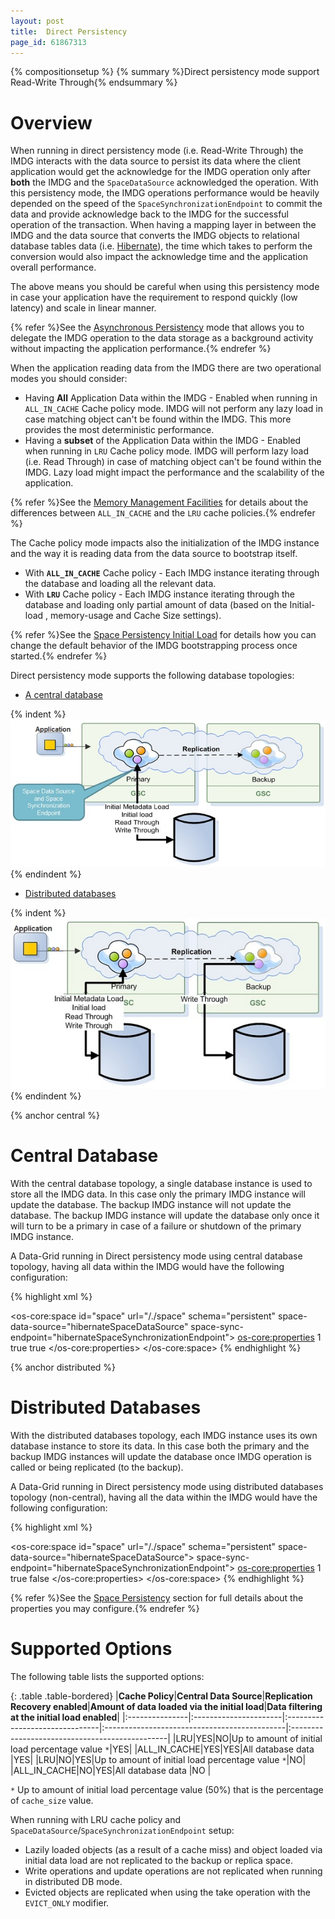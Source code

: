 ```yaml
---
layout: post
title:  Direct Persistency
page_id: 61867313
---
```


{% compositionsetup %}
{% summary %}Direct persistency mode support Read-Write Through{% endsummary %}

# Overview

When running in direct persistency mode (i.e. Read-Write Through) the IMDG interacts with the data source to persist its data where the client application would get the acknowledge for the IMDG operation only after **both** the IMDG and the `SpaceDataSource` acknowledged the operation. With this persistency mode, the IMDG operations performance would be heavily depended on the speed of the `SpaceSynchronizationEndpoint` to commit the data and provide acknowledge back to the IMDG for the successful operation of the transaction. When having a mapping layer in between the IMDG and the data source that converts the IMDG objects to relational database tables data (i.e. [Hibernate](http://www.hibernate.org)), the time which takes to perform the conversion would also impact the acknowledge time and the application overall performance.

The above means you should be careful when using this persistency mode in case your application have the requirement to respond quickly (low latency) and scale in linear manner.

{% refer %}See the [Asynchronous Persistency](/xap96/asynchronous-persistency-with-the-mirror.html) mode that allows you to delegate the IMDG operation to the data storage as a background activity without impacting the application performance.{% endrefer %}

When the application reading data from the IMDG there are two operational modes you should consider:

- Having **All** Application Data within the IMDG - Enabled when running in `ALL_IN_CACHE` Cache policy mode. IMDG will not perform any lazy load in case matching object can't be found within the IMDG. This more provides the most deterministic performance.
- Having a **subset** of the Application Data within the IMDG - Enabled when running in `LRU` Cache policy mode. IMDG will perform lazy load (i.e. Read Through) in case of matching object can't be found within the IMDG. Lazy load might impact the performance and the scalability of the application.

{% refer %}See the [Memory Management Facilities](/xap96/memory-management-facilities.html) for details about the differences between `ALL_IN_CACHE` and the `LRU` cache policies.{% endrefer %}

The Cache policy mode impacts also the initialization of the IMDG instance and the way it is reading data from the data source to bootstrap itself.

- With **`ALL_IN_CACHE`** Cache policy - Each IMDG instance iterating through the database and loading all the relevant data.
- With **`LRU`** Cache policy - Each IMDG instance iterating through the database and loading only partial amount of data (based on the Initial-load , memory-usage and Cache Size settings).

{% refer %}See the [Space Persistency Initial Load](/xap96/space-persistency-initial-load.html) for details how you can change the default behavior of the IMDG bootstrapping process once started.{% endrefer %}

Direct persistency mode supports the following database topologies:

- [A central database](#central)

{% indent %}
![data-grid-sync-persistNew.jpg](/attachment_files/data-grid-sync-persistNew.jpg)
{% endindent %}

- [Distributed databases](#distributed)

{% indent %}
![data-grid-sync-persist_non_central_dbNew.jpg](/attachment_files/data-grid-sync-persist_non_central_dbNew.jpg)
{% endindent %}

{% anchor central %}

# Central Database

With the central database topology, a single database instance is used to store all the IMDG data. In this case only the primary IMDG instance will update the database. The backup IMDG instance will not update the database. The backup IMDG instance will update the database only once it will turn to be a primary in case of a failure or shutdown of the primary IMDG instance.

A Data-Grid running in Direct persistency mode using central database topology, having all data within the IMDG would have the following configuration:

{% highlight xml %}
<bean id="hibernateSpaceDataSource" class="org.openspaces.persistency.hibernate.DefaultHibernateSpaceDataSource">
    <property name="sessionFactory" ref="sessionFactory"/>
</bean>
<bean id="hibernateSpaceSynchronizationEndpoint" class="org.openspaces.persistency.hibernate.DefaultHibernateSpaceSynchronizationEndpoint">
    <property name="sessionFactory" ref="sessionFactory"/>
</bean>

<os-core:space id="space" url="/./space" schema="persistent" space-data-source="hibernateSpaceDataSource"
         space-sync-endpoint="hibernateSpaceSynchronizationEndpoint">
    <os-core:properties>
        <props>
            <!-- Use ALL IN CACHE - No Read Performed from the database in lazy manner-->
            <prop key="space-config.engine.cache_policy">1</prop>
            <prop key="cluster-config.cache-loader.external-data-source">true</prop>
            <prop key="cluster-config.cache-loader.central-data-source">true</prop>
        </props>
    </os-core:properties>
</os-core:space>
{% endhighlight %}

{% anchor distributed %}

# Distributed Databases

With the distributed databases topology, each IMDG instance uses its own database instance to store its data. In this case both the primary and the backup IMDG instances will update the database once IMDG operation is called or being replicated (to the backup).

A Data-Grid running in Direct persistency mode using distributed databases topology (non-central), having all the data within the IMDG would have the following configuration:

{% highlight xml %}
<bean id="hibernateDataSource" class="org.openspaces.persistency.hibernate.DefaultHibernateSpaceDataSource">
    <property name="sessionFactory" ref="sessionFactory"/>
</bean>
<bean id="hibernateSpaceSynchronizationEndpoint" class="org.openspaces.persistency.hibernate.DefaultHibernateSpaceSynchronizationEndpoint">
    <property name="sessionFactory" ref="sessionFactory"/>
</bean>

<os-core:space id="space" url="/./space" schema="persistent" space-data-source="hibernateSpaceDataSource">
         space-sync-endpoint="hibernateSpaceSynchronizationEndpoint">
    <os-core:properties>
        <props>
            <!-- Use ALL IN CACHE - No Read Performed from the database in lazy manner-->
            <prop key="space-config.engine.cache_policy">1</prop>
            <prop key="cluster-config.cache-loader.external-data-source">true</prop>
            <prop key="cluster-config.cache-loader.central-data-source">false</prop>
        </props>
    </os-core:properties>
</os-core:space>
{% endhighlight %}

{% refer %}See the [Space Persistency](/xap96/space-persistency.html) section for full details about the properties you may configure.{% endrefer %}

# Supported Options

The following table lists the supported options:

{: .table .table-bordered}
|**Cache Policy**|**Central Data Source**|**Replication Recovery enabled**|**Amount of data loaded via the initial load**|**Data filtering at the initial load enabled**|
|:---------------|:----------------------|:-------------------------------|:---------------------------------------------|:-----------------------------------------------|
|LRU|YES|NO|Up to amount of initial load percentage value `*`|YES|
|ALL\_IN\_CACHE|YES|YES|All database data |YES|
|LRU|NO|YES|Up to amount of initial load percentage value `*`|NO|
|ALL\_IN\_CACHE|NO|YES|All database data |NO |

`*` Up to amount of initial load percentage value (50%) that is the percentage of `cache_size` value.

When running with LRU cache policy and `SpaceDataSource`/`SpaceSynchronizationEndpoint` setup:

- Lazily loaded objects (as a result of a cache miss) and object loaded via initial data load are not replicated to the backup or replica space.
- Write operations and update operations are not replicated when running in distributed DB mode.
- Evicted objects are replicated when using the take operation with the `EVICT_ONLY` modifier.
